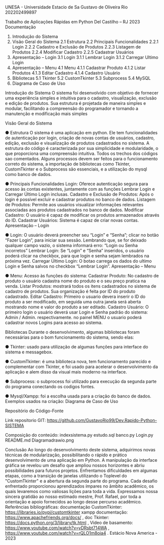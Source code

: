 UNESA - Universidade Estacio de Sa
Gustavo de Oliveira Rio
202202499897

Trabalho de Aplicações Rápidas em Python
Del Castilho – RJ
2023
Documentação
1. Introdução do Sistema
2. Visão Geral do Sistema
2.1 Estrutura
2.2 Principais Funcionalidades
2.2.1 Login
2.2.2 Cadastro e Exclusão de Produtos
2.2.3 Listagem de Produtos
2.2.4 Modificar Cadastro
2.2.5 Cadastrar Usuários
3. Apresentação – Login
3.1 Login
3.1.1 Lembrar Login
3.1.2 Carregar Ultimo Login
4. Apresentação – Menu
4.1 Menu
4.1.1 Cadastrar Produto
4.1.2 Listar Produtos
4.1.3 Editar Cadastro
4.1.4 Cadastro Usuário
5. Bibliotecas
5.1 Tkinter
5.2 CustomTkinter
5.3 Subprocess
5.4 MySQL
6. Diagrama de Caso de Uso


Introdução do Sistema
O sistema foi desenvolvido com objetivo de fornecer uma experiência
simples e intuitiva para o cadastro, visualização, exclusão e edição de produtos.
Sua estrutura é projetada de maneira simples e modular, facilitando a
compreensão do programador e tornando a manutenção e modificação mais
simples


Visão Geral do Sistema

● Estrutura
O sistema é uma aplicação em python. Ele tem funcionalidades de
autenticação por login, criação de novas contas de usuários, cadastro, edição,
exclusão e visualização de produtos cadastrados no sistema.
A estrutura do código é caracterizada por sua simplicidade e
modularidade, o que proporciona uma compreensão intuitiva. Todos os trechos
dos códigos sao comentados.
Alguns processos devem ser feitos para o funcionamento correto do
sistema, a importação de bibliotecas como Tkinter, CustomTkinter e o
Subprocess são essenciais, e a utilização do mysql como banco de dados.

● Principais Funcionalidades
Login: Oferece autenticação segura para acesso às contas existentes,
juntamente com as funções Lembrar Login e Carregar Último Login inclusas.
Cadastro e Exclusão de Produtos: Após o login é possível excluir e
cadastrar produtos no banco de dados.
Listagem de Produtos: Permite aos usuários visualizar informações
relevantes associadas aos produtos cadastrados no banco de dados.
Modificar Cadastro: O usuário é capaz de modificar os produtos
armazenados através do ID.
Cadastrar Usuários: Sistema é capaz de criar novas contas.
Apresentação – Login

● Login: O usuário deverá preencher seu “Login” e “Senha”; clicar no
botão “Fazer Login”, para iniciar sua sessão. Lembrando que, se for
deixado qualquer campo vazio, o sistema informará erro: “Login ou
Senha incorretos”
Lembrar Login: Se “Login” e “Senha” inseridos, o usuário poderá clicar
na checkbox, para que login e senha sejam lembrados na próxima vez.
Carregar Último Login: O botao carrega os dados do ultimo Login e
Senha salvos no checkbox “Lembrar Login”.
Apresentação – Menu

● Menu: Acesso às funções do sistema:
Cadastrar Produto: No cadastro de produto o usuário cadastra nome
do produto e o seu preço pratica na venda.
Listar Produtos: mostrará todos os itens cadastrados no sistema
de cadastro de produtos. Sua organização é feita por ID do produto cadastrado.
Editar Cadastro: Primeiro o usuario devera inserir o ID do produto a
ser modificado, em seguida uma outra janela será aberta mostrando nome e
valor do produto a ser editado.
Cadastro Usuário: O primeiro login o usuário deverá usar Login e
Senha padrão do sistema: Admin / Admin. respectivamente. no painel
MENU o usuario poderá cadastrar novos Logins para acesso ao sistema.

Bibliotecas
Durante o desenvolvimento, algumas bibliotecas foram necessárias para o bom
funcionamento do sistema, sendo elas:

● Tkinter: usado para utilização de algumas funções para interface do
sistema e messagebox.

● CustomTkinter: é uma biblioteca nova, tem funcionamento parecido
e complementar com Tkinter, e foi usado para acelerar o
desenvolvimento da aplicação e alem disso da visual mais moderno
na interface.

● Subprocess: o subprocess foi utilizado para execução da segunda
parte do programa conectando os codigos fontes.

● Mysql/Xampp: foi a escolha usada para a criação do banco de
dados. Exemplos usados na criação:
Diagrama de Caso de Uso

Repositório do Código-Fonte

Link repositorio GIT:
https://github.com/GustavoRio99/Dev.Rapido-Python-SISTEMA

Composição do conteúdo:
indexsistema.py
estudo.sql
banco.py
Login.py
README.md
Diagramadrawio.png

Conclusão
Ao longo do desenvolvimento deste sistema, adquirimos novas técnicas de modularização,
possibilitando o rápido e prático desenvolvimento de uma aplicação em Python. A manipulação
da interface gráfica se revelou um desafio que ampliou nossos horizontes e abriu possibilidades
para futuros projetos. Enfrentamos dificuldades em algumas etapas, como a transição de
janelas utilizando o Toplevel do "CustomTkinter" e a abertura da segunda parte do programa.
Cada desafio enfrentado proporcionou aprendizados ímpares no âmbito acadêmico, os quais
levaremos como valiosas lições para toda a vida.
Expressamos nossa sincera gratidão ao nosso estimado mestre, Prof. Rafael, por toda a
orientação e apoio fornecidos ao longo desse percurso acadêmico.
Referências bibliográficas: documentação CustomTkinter: https://libraries.io/pypi/customtkinter
xampp documentação: https://www.apachefriends.org/docs/ , doc Tkinter:
https://docs.python.org/3/library/tk.html ,
Video de basamento: https://www.youtube.com/watch?v=yDRsbt714WA ,
https://www.youtube.com/watch?v=rQLO1m8oia4 .
Estácio Nova America - 2023
